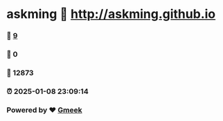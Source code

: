 # askming :link: http://askming.github.io 
### :page_facing_up: [9](http://askming.github.io/tag.html) 
### :speech_balloon: 0 
### :hibiscus: 12873 
### :alarm_clock: 2025-01-08 23:09:14 
### Powered by :heart: [Gmeek](https://github.com/Meekdai/Gmeek)
